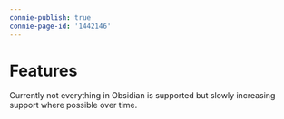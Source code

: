 ```yaml
---
connie-publish: true
connie-page-id: '1442146'
---
```

# Features
Currently not everything in Obsidian is supported but slowly increasing support where possible over time.
